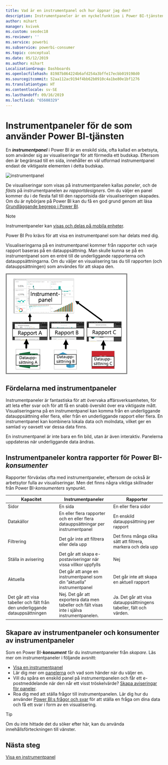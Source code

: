 ```yaml
---
title: Vad är en instrumentpanel och hur öppnar jag den?
description: Instrumentpaneler är en nyckelfunktion i Power BI-tjänsten.
author: mihart
manager: kvivek
ms.custom: seodec18
ms.reviewer: ''
ms.service: powerbi
ms.subservice: powerbi-consumer
ms.topic: conceptual
ms.date: 05/12/2019
ms.author: mihart
LocalizationGroup: Dashboards
ms.openlocfilehash: 81987b864224b6afd254a3bffe17ecbb019198d0
ms.sourcegitcommit: 52aa112ac9194f4bb62b0910c4a1be80e1bf1276
ms.translationtype: HT
ms.contentlocale: sv-SE
ms.lasthandoff: 09/16/2019
ms.locfileid: "65608329"
---
```

# <a name="dashboards-for-power-bi-service-consumers"></a>Instrumentpaneler för de som använder Power BI-tjänsten

En ***instrumentpanel*** i Power BI är en enskild sida, ofta kallad en arbetsyta, som använder sig av visualiseringar för att förmedla ett budskap. Eftersom den är begränsad till en sida, innehåller en väl utformad instrumentpanel endast de viktigaste elementen i detta budskap.

![instrumentpanel](media/end-user-dashboards/power-bi-dashboard2.png)

De visualiseringar som visas på instrumentpanelen kallas *paneler*, och de *fästs* på instrumentpanelen av *rapportdesigners*. Om du väljer en panel kommer du i de flesta fall till den rapportsida där visualiseringen skapades. Om du är nybörjare på Power BI kan du få en god grund genom att läsa [Grundläggande begrepp i Power BI](end-user-basic-concepts.md).

> [!NOTE]
> Instrumentpaneler kan [visas och delas på mobila enheter](mobile/mobile-apps-view-dashboard.md).
>
> Power BI Pro krävs för att visa en instrumentpanel som har delats med dig.
> 

Visualiseringarna på en instrumentpanel kommer från rapporter och varje rapport baseras på en datauppsättning. Man skulle kunna se på en instrumentpanel som en entré till de underliggande rapporterna och datauppsättningarna. Om du väljer en visualisering tas du till rapporten (och datauppsättningen) som användes för att skapa den.

![diagram som visar relationen mellan instrumentpaneler, rapporter och datauppsättningar](media/end-user-dashboards/power-bi-diagram.png)

## <a name="advantages-of-dashboards"></a>Fördelarna med instrumentpaneler
Instrumentpaneler är fantastiska för att övervaka affärsverksamheten, för att leta efter svar och för att få en snabb översikt över era viktigaste mått. Visualiseringarna på en instrumentpanel kan komma från en underliggande datauppsättning eller flera, eller från en underliggande rapport eller flera. En instrumentpanel kan kombinera lokala data och molndata, vilket ger en samlad vy oavsett var dessa data finns.

En instrumentpanel är inte bara en fin bild, utan är även interaktiv. Panelerna uppdateras när underliggande data ändras.

## <a name="dashboards-versus-reports-for-power-bi-consumers"></a>Instrumentpaneler kontra rapporter för Power BI-***konsumenter***
Rapporter förväxlas ofta med instrumentpaneler, eftersom de också är arbetsytor fulla av visualiseringar. Men det finns några viktiga skillnader från Power BI-*konsumenters* synpunkt.

| **Kapacitet** | **Instrumentpaneler** | **Rapporter** |
| --- | --- | --- |
| Sidor |En sida |En eller flera sidor |
| Datakällor |En eller flera rapporter och en eller flera datauppsättningar per instrumentpanel |En enskild datauppsättning per rapport |
| Filtrering |Det går inte att filtrera eller dela upp |Det finns många olika sätt att filtrera, markera och dela upp |
| Ställa in avisering |Det går att skapa e-postaviseringar när vissa villkor uppfylls |Nej |
| Aktuella |Det går att ange en instrumentpanel som din ”aktuella” instrumentpanel |Det går inte att skapa en aktuell rapport |
| Det går att visa tabeller och fält från den underliggande datauppsättningen |Nej. Det går att exportera data men tabeller och fält visas inte i själva instrumentpanelen. |Ja. Det går att visa datauppsättningens tabeller, fält och värden. |


## <a name="dashboard-creators-and-dashboard-consumers"></a>Skapare av instrumentpaneler och konsumenter av instrumentpaneler
Som en Power BI-***konsument*** får du instrumentpaneler från *skapare*. Läs mer om instrumentpaneler i följande avsnitt:

* [Visa en instrumentpanel](end-user-dashboard-open.md)
* Lär dig mer om [panelerna](end-user-tiles.md) och vad som händer när du väljer en.
* Vill du spåra en enskild panel på instrumentpanelen och får ett e-postmeddelande när den når ett visst tröskelvärde? [Skapa aviseringar för paneler](end-user-alerts.md).
* Roa dig med att ställa frågor till instrumentpanelen. Lär dig hur du använder [Power BI:s frågor och svar](end-user-q-and-a.md) för att ställa en fråga om dina data och få ett svar i form av en visualisering.

> [!TIP]
> Om du inte hittade det du söker efter här, kan du använda innehållsförteckningen till vänster.
> 

## <a name="next-steps"></a>Nästa steg
[Visa en instrumentpanel](end-user-dashboard-open.md) 
